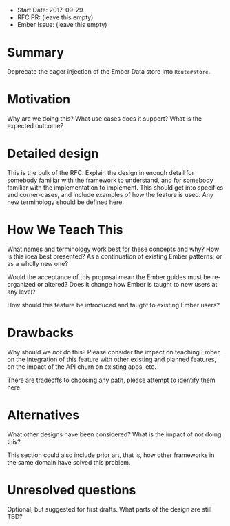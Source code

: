 - Start Date: 2017-09-29
- RFC PR: (leave this empty)
- Ember Issue: (leave this empty)

# Summary

Deprecate the eager injection of the Ember Data store into `Route#store`.

# Motivation

Why are we doing this? What use cases does it support? What is the expected
outcome?

# Detailed design

This is the bulk of the RFC. Explain the design in enough detail for somebody
familiar with the framework to understand, and for somebody familiar with the
implementation to implement. This should get into specifics and corner-cases,
and include examples of how the feature is used. Any new terminology should be
defined here.

# How We Teach This

What names and terminology work best for these concepts and why? How is this
idea best presented? As a continuation of existing Ember patterns, or as a
wholly new one?

Would the acceptance of this proposal mean the Ember guides must be
re-organized or altered? Does it change how Ember is taught to new users
at any level?

How should this feature be introduced and taught to existing Ember
users?

# Drawbacks

Why should we *not* do this? Please consider the impact on teaching Ember,
on the integration of this feature with other existing and planned features,
on the impact of the API churn on existing apps, etc.

There are tradeoffs to choosing any path, please attempt to identify them here.

# Alternatives

What other designs have been considered? What is the impact of not doing this?

This section could also include prior art, that is, how other frameworks in the same domain have solved this problem.

# Unresolved questions

Optional, but suggested for first drafts. What parts of the design are still
TBD?
